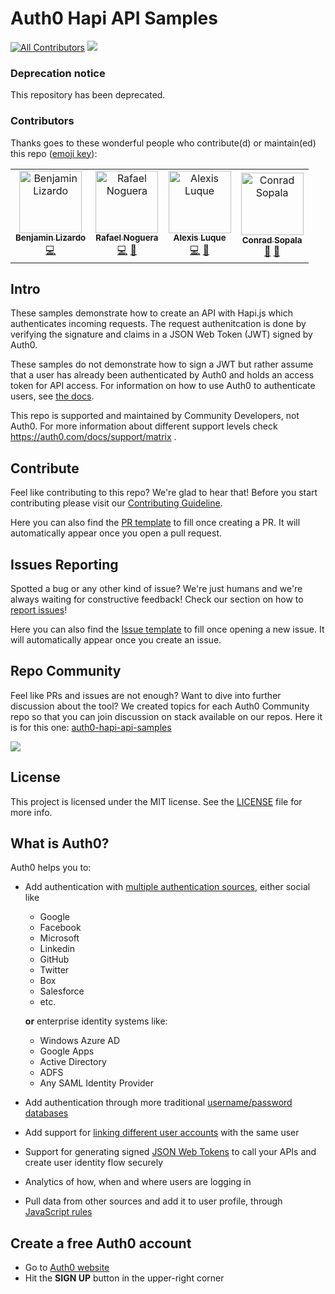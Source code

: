 # Auth0 Hapi API Samples

[![All Contributors](https://img.shields.io/badge/all_contributors-4-orange.svg?style=flat-square)](#contributors)
<img src="https://img.shields.io/badge/community-driven-brightgreen.svg"/> <br>

### Deprecation notice

This repository has been deprecated.

### Contributors

Thanks goes to these wonderful people who contribute(d) or maintain(ed) this repo ([emoji key](https://allcontributors.org/docs/en/emoji-key)):

<!-- ALL-CONTRIBUTORS-LIST:START - Do not remove or modify this section -->
<!-- prettier-ignore -->
<table>
  <tr>
    <td align="center"><a href="https://github.com/benlizar"><img src="https://avatars1.githubusercontent.com/u/36707032?v=4" width="100px;" alt="Benjamin Lizardo"/><br /><sub><b>Benjamin Lizardo</b></sub></a><br /><a href="https://github.com/auth0-community/auth0-hapi-api-samples/commits?author=benlizar" title="Code">💻</a></td>
    <td align="center"><a href="https://rafael-noguera.com.ve"><img src="https://avatars2.githubusercontent.com/u/15782359?v=4" width="100px;" alt="Rafael Noguera"/><br /><sub><b>Rafael Noguera</b></sub></a><br /><a href="https://github.com/auth0-community/auth0-hapi-api-samples/commits?author=rafanog" title="Code">💻</a> <a href="https://github.com/auth0-community/auth0-hapi-api-samples/issues?q=author%3Arafanog" title="Bug reports">🐛</a></td>
    <td align="center"><a href="https://github.com/alexisluque"><img src="https://avatars2.githubusercontent.com/u/30907012?v=4" width="100px;" alt="Alexis Luque"/><br /><sub><b>Alexis Luque</b></sub></a><br /><a href="https://github.com/auth0-community/auth0-hapi-api-samples/commits?author=alexisluque" title="Code">💻</a> <a href="https://github.com/auth0-community/auth0-hapi-api-samples/issues?q=author%3Aalexisluque" title="Bug reports">🐛</a></td>
    <td align="center"><a href="https://twitter.com/beardaway"><img src="https://avatars3.githubusercontent.com/u/11062800?v=4" width="100px;" alt="Conrad Sopala"/><br /><sub><b>Conrad Sopala</b></sub></a><br /><a href="#maintenance-beardaway" title="Maintenance">🚧</a> <a href="#review-beardaway" title="Reviewed Pull Requests">👀</a></td>
  </tr>
</table>

<!-- ALL-CONTRIBUTORS-LIST:END -->

## Intro

These samples demonstrate how to create an API with Hapi.js which authenticates incoming requests. The request authenitcation is done by verifying the signature and claims in a JSON Web Token (JWT) signed by Auth0.

These samples do not demonstrate how to sign a JWT but rather assume that a user has already been authenticated by Auth0 and holds an access token for API access. For information on how to use Auth0 to authenticate users, see  [the docs](https://auth0.com/docs).

This repo is supported and maintained by Community Developers, not Auth0. For more information about different support levels check https://auth0.com/docs/support/matrix .

## Contribute

Feel like contributing to this repo? We're glad to hear that! Before you start contributing please visit our [Contributing Guideline](https://github.com/auth0-community/getting-started/blob/master/CONTRIBUTION.md).

Here you can also find the [PR template](https://github.com/auth0-community/auth0-hapi-api-samples/blob/master/PULL_REQUEST_TEMPLATE.md) to fill once creating a PR. It will automatically appear once you open a pull request.

## Issues Reporting

Spotted a bug or any other kind of issue? We're just humans and we're always waiting for constructive feedback! Check our section on how to [report issues](https://github.com/auth0-community/getting-started/blob/master/CONTRIBUTION.md#issues)!

Here you can also find the [Issue template](https://github.com/auth0-community/auth0-hapi-api-samples/blob/master/ISSUE_TEMPLATE.md) to fill once opening a new issue. It will automatically appear once you create an issue.

## Repo Community

Feel like PRs and issues are not enough? Want to dive into further discussion about the tool? We created topics for each Auth0 Community repo so that you can join discussion on stack available on our repos. Here it is for this one: [auth0-hapi-api-samples](https://community.auth0.com/t/auth0-community-oss-auth0-hapi-api-samples/15975)

<a href="https://community.auth0.com/">
<img src="/Assets/join_auth0_community_badge.png"/>
</a>

## License

This project is licensed under the MIT license. See the [LICENSE](https://github.com/auth0-community/auth0-hapi-api-samples/blob/master/LICENSE) file for more info.

## What is Auth0?

Auth0 helps you to:

* Add authentication with [multiple authentication sources](https://docs.auth0.com/identityproviders), either social like
  * Google
  * Facebook
  * Microsoft
  * Linkedin
  * GitHub
  * Twitter
  * Box
  * Salesforce
  * etc.

  **or** enterprise identity systems like:
  * Windows Azure AD
  * Google Apps
  * Active Directory
  * ADFS
  * Any SAML Identity Provider

* Add authentication through more traditional [username/password databases](https://docs.auth0.com/mysql-connection-tutorial)
* Add support for [linking different user accounts](https://docs.auth0.com/link-accounts) with the same user
* Support for generating signed [JSON Web Tokens](https://docs.auth0.com/jwt) to call your APIs and create user identity flow securely
* Analytics of how, when and where users are logging in
* Pull data from other sources and add it to user profile, through [JavaScript rules](https://docs.auth0.com/rules)

## Create a free Auth0 account

* Go to [Auth0 website](https://auth0.com/signup)
* Hit the **SIGN UP** button in the upper-right corner
